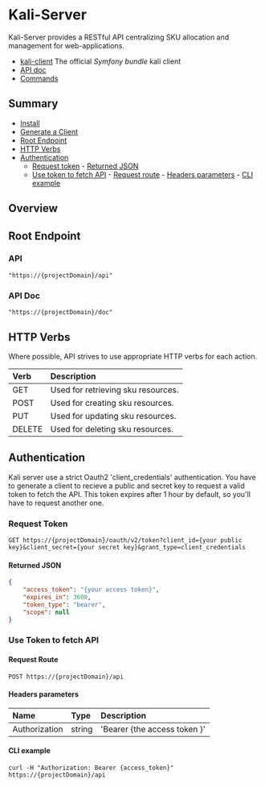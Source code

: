 # Kali-Server

Kali-Server provides a RESTful API centralizing SKU allocation and management for web-applications.

- [kali-client](https://github.com/1001Pharmacies/kali-client) The official *Symfony bundle* kali client
- [API doc](resources/doc/api/v1.0/index.md)
- [Commands](resources/doc/api/commands.md)

## Summary

- [Install](resources/doc/api/install.md)
- [Generate a Client](resources/doc/api/usage.md)
- [Root Endpoint](#root-endpoint)
- [HTTP Verbs](#http-verbs)
- [Authentication](#authentication)
    -    [Request token](#request-token)
        -    [Returned JSON](#returned-json)
    -    [Use token to fetch API](#request-token)
        -    [Request route](#request-route)
        -    [Headers parameters](#headers-parameters)
        -    [CLI example](#cli-example)

## Overview

## Root Endpoint

### API 

```ShellSession
"https://{projectDomain}/api"
```

### API Doc 

```ShellSession
"https://{projectDomain}/doc"
```

## HTTP Verbs

Where possible, API strives to use appropriate HTTP verbs for each action.

| Verb     | Description                           |
| :------- | :------------------------------------ |
| GET      | Used for retrieving sku resources.    |
| POST     | Used for creating sku resources.      |
| PUT      | Used for updating sku resources.      |
| DELETE   | Used for deleting sku resources.      |

## Authentication

Kali server use a strict Oauth2 'client_credentials' authentication.
You have to generate a client to recieve a public and secret key to request a valid token to fetch the API.
This token expires after 1 hour by default, so you'll have to request another one.

### Request Token

```HTTP
GET https://{projectDomain}/oauth/v2/token?client_id={your public key}&client_secret={your secret key}&grant_type=client_credentials
```

#### Returned JSON

```JSON
{
    "access_token": "{your access token}",
    "expires_in": 3600,
    "token_type": "bearer",
    "scope": null
}
```

### Use Token to fetch API

#### Request Route

```HTTP
POST https://{projectDomain}/api
```

#### Headers parameters

| Name           | Type   | Description                                   |
| :------------- | :----- | :-------------------------------------------- |
| Authorization  | string | 'Bearer {the access token }'                  |

#### CLI example

```ShellSession
curl -H "Authorization: Bearer {access_token}" https://{projectDomain}/api
```
